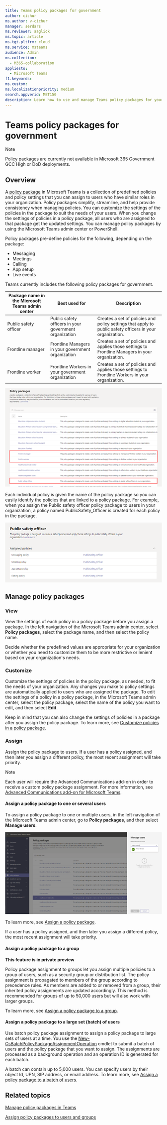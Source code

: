 ```yaml
---
title: Teams policy packages for government
author: cichur
ms.author: v-cichur
manager: serdars
ms.reviewer: aaglick
ms.topic: article
ms.tgt.pltfrm: cloud
ms.service: msteams
audience: Admin
ms.collection: 
  - M365-collaboration
appliesto: 
  - Microsoft Teams
f1.keywords:
ms.custom: 
ms.localizationpriority: medium
search.appverid: MET150
description: Learn how to use and manage Teams policy packages for your government organization.
---
```


# Teams policy packages for government

> [!NOTE]
> Policy packages are currently not available in Microsoft 365 Government GCC High or DoD deployments.

## Overview

A [policy package](manage-policy-packages.md) in Microsoft Teams is a collection of predefined policies and policy settings that you can assign to users who have similar roles in your organization. Policy packages simplify, streamline, and help provide consistency when managing policies. You can customize the settings of the policies in the package to suit the needs of your users. When you change the settings of policies in a policy package, all users who are assigned to that package get the updated settings. You can manage policy packages by using the Microsoft Teams admin center or PowerShell.

Policy packages pre-define policies for the following, depending on the package:

- Messaging
- Meetings
- Calling
- App setup
- Live events

Teams currently includes the following policy packages for government.

|Package name in the Microsoft Teams admin center|Best used for|Description |
|---------|---------|---------|
|Public safety officer  |Public safety officers in your government organization  |Creates a set of policies and policy settings that apply to public safety officers in your organization. |
|Frontline manager  |Frontline Managers in your government organization |Creates a set of policies and applies those settings to Frontline Managers in your organization.|
|Frontline worker  |Frontline Workers in your government organization |Creates a set of policies and applies those settings to Frontline Workers in your organization.|

![Screenshot of healthcare policy packages.](media/policy-packages-gov.png)

Each individual policy is given the name of the policy package so you can easily identify the policies that are linked to a policy package. For example, when you assign the Public safety officer policy package to users in your organization, a policy named PublicSafety_Officer is created for each policy in the package.

![Screenshot of policies in the Healthcare clinical worker package.](media/policy-packages-public-safety-officer.png)

## Manage policy packages

### View

View the settings of each policy in a policy package before you assign a package. In the left navigation of the Microsoft Teams admin center, select **Policy packages**, select the package name, and then select the policy name.

Decide whether the predefined values are appropriate for your organization or whether you need to customize them to be more restrictive or lenient based on your organization's needs.

### Customize

Customize the settings of policies in the policy package, as needed, to fit the needs of your organization. Any changes you make to policy settings are automatically applied to users who are assigned the package. To edit the settings of a policy in a policy package, in the Microsoft Teams admin center, select the policy package, select the name of the policy you want to edit, and then select **Edit**.

Keep in mind that you can also change the settings of policies in a package after you assign the policy package. To learn more, see [Customize policies in a policy package](manage-policy-packages.md#customize-policies-in-a-policy-package). 

### Assign

Assign the policy package to users. If a user has a policy assigned, and then later you assign a different policy, the most recent assignment will take priority.

> [!NOTE]
> Each user will require the Advanced Communications add-on in order to receive a custom policy package assignment. For more information, see [Advanced Communications add-on for Microsoft Teams](/microsoftteams/teams-add-on-licensing/advanced-communications).

#### Assign a policy package to one or several users

To assign a policy package to one or multiple users, in the left navigation of the Microsoft Teams admin center, go to **Policy packages**, and then select **Manage users**.  

![Screenshot of how to assign a policy package in the admin center.](media/policy-packages-healthcare-assign.png)

To learn more, see [Assign a policy package](manage-policy-packages.md#assign-a-policy-package).

If a user has a policy assigned, and then later you assign a different policy, the most recent assignment will take priority.

#### Assign a policy package to a group

**This feature is in private preview**

Policy package assignment to groups let you assign multiple policies to a group of users, such as a security group or distribution list. The policy assignment is propagated to members of the group according to precedence rules. As members are added to or removed from a group, their inherited policy assignments are updated accordingly. This method is recommended for groups of up to 50,000 users but will also work with larger groups.

To learn more, see [Assign a policy package to a group](assign-policy-packages.md#assign-a-policy-package-to-a-group).

#### Assign a policy package to a large set (batch) of users

Use batch policy package assignment to assign a policy package to large sets of users at a time. You use the [New-CsBatchPolicyPackageAssignmentOperation](/powershell/module/teams/new-csbatchpolicypackageassignmentoperation) cmdlet to submit a batch of users and the policy package that you want to assign. The assignments are processed as a background operation and an operation ID is generated for each batch.

A batch can contain up to 5,000 users. You can specify users by their object Id, UPN, SIP address, or email address. To learn more, see [Assign a policy package to a batch of users](assign-policies-users-and-groups.md#assign-a-policy-package-to-a-batch-of-users).

## Related topics

[Manage policy packages in Teams](manage-policy-packages.md)

[Assign policy packages to users and groups](assign-policy-packages.md)
